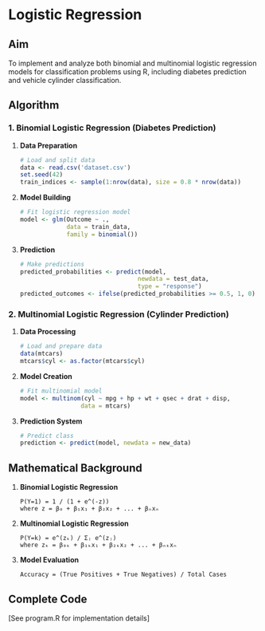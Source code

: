 # Logistic Regression

## Aim
To implement and analyze both binomial and multinomial logistic regression models for classification problems using R, including diabetes prediction and vehicle cylinder classification.

## Algorithm

### 1. Binomial Logistic Regression (Diabetes Prediction)

1. **Data Preparation**
   ```R
   # Load and split data
   data <- read.csv('dataset.csv')
   set.seed(42)
   train_indices <- sample(1:nrow(data), size = 0.8 * nrow(data))
   ```

2. **Model Building**
   ```R
   # Fit logistic regression model
   model <- glm(Outcome ~ ., 
                data = train_data, 
                family = binomial())
   ```

3. **Prediction**
   ```R
   # Make predictions
   predicted_probabilities <- predict(model, 
                                    newdata = test_data, 
                                    type = "response")
   predicted_outcomes <- ifelse(predicted_probabilities >= 0.5, 1, 0)
   ```

### 2. Multinomial Logistic Regression (Cylinder Prediction)

1. **Data Processing**
   ```R
   # Load and prepare data
   data(mtcars)
   mtcars$cyl <- as.factor(mtcars$cyl)
   ```

2. **Model Creation**
   ```R
   # Fit multinomial model
   model <- multinom(cyl ~ mpg + hp + wt + qsec + drat + disp, 
                    data = mtcars)
   ```

3. **Prediction System**
   ```R
   # Predict class
   prediction <- predict(model, newdata = new_data)
   ```

## Mathematical Background

1. **Binomial Logistic Regression**
   ```
   P(Y=1) = 1 / (1 + e^(-z))
   where z = β₀ + β₁x₁ + β₂x₂ + ... + βₙxₙ
   ```

2. **Multinomial Logistic Regression**
   ```
   P(Y=k) = e^(zₖ) / Σⱼ e^(zⱼ)
   where zₖ = β₀ₖ + β₁ₖx₁ + β₂ₖx₂ + ... + βₙₖxₙ
   ```

3. **Model Evaluation**
   ```
   Accuracy = (True Positives + True Negatives) / Total Cases
   ```

## Complete Code
[See program.R for implementation details]